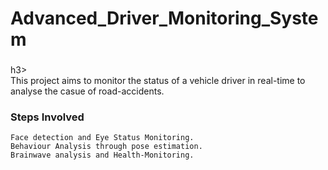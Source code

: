 # Advanced_Driver_Monitoring_System
<h3></h3>h3>
<br>This project aims to monitor the status of a vehicle driver in real-time to analyse the casue of road-accidents.
<h3>Steps Involved</h3>

```
Face detection and Eye Status Monitoring.
Behaviour Analysis through pose estimation.
Brainwave analysis and Health-Monitoring.
```
